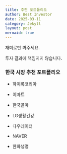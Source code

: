 ```yaml
---
title: 추천 포트폴리오
author: Best Investor
date: 2025-03-11
category: Jekyll
layout: post
mermaid: true
---
```


재미로만 봐주세요.

투자 결과에 책임지지 않습니다. 


### 한국 시장 추천 포트폴리오

* 하이록코리아

* 이마트

* 한국콜마

* LG생활건강

* 다우데이터 

* NAVER

* 한화생명 

